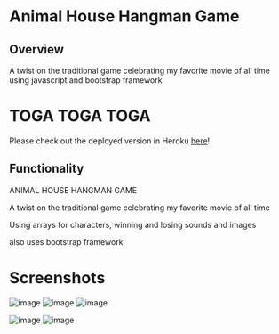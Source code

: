 # Animal House Hangman Game

## Overview

A twist on the traditional game celebrating my favorite movie of all time using javascript and bootstrap framework

# TOGA TOGA TOGA


Please check out the deployed version in Heroku [here](https://animalhouse.herokuapp.com/)!

## Functionality



ANIMAL HOUSE HANGMAN GAME

A twist on the traditional game celebrating my favorite movie of all time

Using arrays for characters, winning and losing sounds and images

also uses bootstrap framework 



# Screenshots
![image](https://user-images.githubusercontent.com/26799439/35922051-7da32d0e-0bea-11e8-984a-acacc9f4ec08.png)
![image](https://user-images.githubusercontent.com/26799439/35922085-9e4923a6-0bea-11e8-8cb1-f86e93259105.png)
![image](https://user-images.githubusercontent.com/26799439/35922126-bd638006-0bea-11e8-8daf-449fdd44dbad.png)

![image](https://user-images.githubusercontent.com/26799439/35922136-c9933d76-0bea-11e8-93af-b0c1a596484b.png)
![image](https://user-images.githubusercontent.com/26799439/35922204-f7c9f482-0bea-11e8-9a1e-1c7d5c62f1a6.png)

